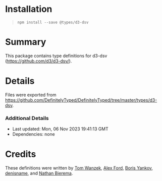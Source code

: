 # Installation
> `npm install --save @types/d3-dsv`

# Summary
This package contains type definitions for d3-dsv (https://github.com/d3/d3-dsv/).

# Details
Files were exported from https://github.com/DefinitelyTyped/DefinitelyTyped/tree/master/types/d3-dsv.

### Additional Details
 * Last updated: Mon, 06 Nov 2023 19:41:13 GMT
 * Dependencies: none

# Credits
These definitions were written by [Tom Wanzek](https://github.com/tomwanzek), [Alex Ford](https://github.com/gustavderdrache), [Boris Yankov](https://github.com/borisyankov), [denisname](https://github.com/denisname), and [Nathan Bierema](https://github.com/Methuselah96).

